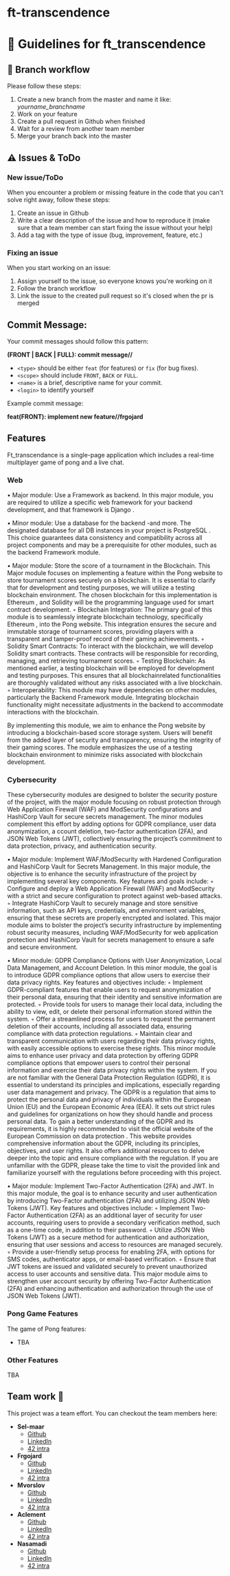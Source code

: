 # ft-transcendence

# 🚀 Guidelines for ft_transcendence

## 🔀 Branch workflow
Please follow these steps:
1. Create a new branch from the master and name it like: _yourname_branchname_
2. Work on your feature
3. Create a pull request in Github when finished
4. Wait for a review from another team member
5. Merge your branch back into the master


## ⚠️ Issues & ToDo
### New issue/ToDo
When you encounter a problem or missing feature in the code that you can't solve right away, follow these steps:
1. Create an issue in Github
2. Write a clear description of the issue and how to reproduce it (make sure that a team member can start fixing the issue without your help)
3. Add a tag with the type of issue (bug, improvement, feature, etc.)

### Fixing an issue
When you start working on an issue:
1. Assign yourself to the issue, so everyone knows you're working on it
2. Follow the branch workflow
3. Link the issue to the created pull request so it's closed when the pr is merged

## Commit Message:
Your commit messages should follow this pattern:

**<type>(FRONT | BACK | FULL): commit message//<login>**

- `<type>` should be either `feat` (for features) or `fix` (for bug fixes).
- `<scope>` should include `FRONT`, `BACK` or `FULL`.
- `<name>` is a brief, descriptive name for your commit.
- `<login>` to identify yourself

Example commit message:

**feat(FRONT): implement new feature//frgojard**

## Features

Ft_transcendance is a single-page application which includes a real-time multiplayer game of pong and a live chat.

### Web

• Major module: Use a Framework as backend.
In this major module, you are required to utilize a specific web framework for your
backend development, and that framework is Django .

• Minor module: Use a database for the backend -and more.
The designated database for all DB instances in your project is PostgreSQL .
This choice guarantees data consistency and compatibility across all project components and may be a prerequisite for other modules, such as the backend Framework module.

• Major module: Store the score of a tournament in the Blockchain.
This Major module focuses on implementing a feature within the Pong website to store tournament scores securely on a blockchain. It is essential to clarify that for development and testing purposes, we will utilize a testing blockchain environment.
The chosen blockchain for this implementation is Ethereum , and Solidity will be the programming language used for smart contract development.
◦ Blockchain Integration: The primary goal of this module is to seamlessly integrate blockchain technology, specifically Ethereum , into the Pong website.
This integration ensures the secure and immutable storage of tournament scores, providing players with a transparent and tamper-proof record of their gaming achievements.
◦ Solidity Smart Contracts: To interact with the blockchain, we will develop Solidity smart contracts. These contracts will be responsible for recording, managing, and retrieving tournament scores.
◦ Testing Blockchain: As mentioned earlier, a testing blockchain will be employed for development and testing purposes. This ensures that all blockchainrelated functionalities are thoroughly validated without any risks associated with a live blockchain.
◦ Interoperability: This module may have dependencies on other modules, particularly the Backend Framework module. Integrating blockchain functionality might necessitate adjustments in the backend to accommodate interactions with the blockchain.

By implementing this module, we aim to enhance the Pong website by introducing a blockchain-based score storage system. Users will benefit from the added layer of security and transparency, ensuring the integrity of their gaming scores. The module emphasizes the use of a testing blockchain environment to minimize risks associated with blockchain development.

### Cybersecurity

These cybersecurity modules are designed to bolster the security posture of the project, with the major module focusing on robust protection through Web Application Firewall (WAF) and ModSecurity configurations and HashiCorp Vault for secure secrets management. The minor modules complement this effort by adding options for GDPR compliance, user data anonymization, a ccount deletion, two-factor authentication (2FA), and JSON Web Tokens (JWT), collectively ensuring the project’s commitment to data protection, privacy, and authentication security.

• Major module: Implement WAF/ModSecurity with Hardened Configuration and HashiCorp Vault for Secrets Management.
In this major module, the objective is to enhance the security infrastructure of the project by implementing several key components. Key features and goals include:
◦ Configure and deploy a Web Application Firewall (WAF) and ModSecurity
with a strict and secure configuration to protect against web-based attacks.
◦ Integrate HashiCorp Vault to securely manage and store sensitive information,
such as API keys, credentials, and environment variables, ensuring that these
secrets are properly encrypted and isolated.
This major module aims to bolster the project’s security infrastructure by implementing robust security measures, including WAF/ModSecurity for web application
protection and HashiCorp Vault for secrets management to ensure a safe and secure
environment.

• Minor module: GDPR Compliance Options with User Anonymization, Local Data Management, and Account Deletion.
In this minor module, the goal is to introduce GDPR compliance options that allow users to exercise their data privacy rights. Key features and objectives include:
◦ Implement GDPR-compliant features that enable users to request anonymization of their personal data, ensuring that their identity and sensitive information are protected.
◦ Provide tools for users to manage their local data, including the ability to view, edit, or delete their personal information stored within the system.
◦ Offer a streamlined process for users to request the permanent deletion of their accounts, including all associated data, ensuring compliance with data protection regulations.
◦ Maintain clear and transparent communication with users regarding their data privacy rights, with easily accessible options to exercise these rights.
This minor module aims to enhance user privacy and data protection by offering GDPR compliance options that empower users to control their personal information and exercise their data privacy rights within the system.
If you are not familiar with the General Data Protection Regulation (GDPR), it is essential to understand its principles and implications, especially regarding user data management and privacy. The GDPR is a regulation that aims to protect the personal data and privacy of individuals within the European Union (EU) and the European Economic Area (EEA). It sets out strict rules and guidelines for organizations on how they should handle and process personal data.
To gain a better understanding of the GDPR and its requirements, it is highly recommended to visit the official website of the European Commission on data protection
. This website provides comprehensive information about the GDPR, including its principles, objectives, and user rights. It also offers additional resources to delve deeper into the topic and ensure compliance with the regulation.
If you are unfamiliar with the GDPR, please take the time to visit the provided link and familiarize yourself with the regulations before proceeding with this project.

• Major module: Implement Two-Factor Authentication (2FA) and JWT.
In this major module, the goal is to enhance security and user authentication by introducing Two-Factor authentication (2FA) and utilizing JSON Web Tokens (JWT). Key features and objectives include:
◦ Implement Two-Factor Authentication (2FA) as an additional layer of security for user accounts, requiring users to provide a secondary verification method, such as a one-time code, in addition to their password.
◦ Utilize JSON Web Tokens (JWT) as a secure method for authentication and authorization, ensuring that user sessions and access to resources are managed securely.
◦ Provide a user-friendly setup process for enabling 2FA, with options for SMS codes, authenticator apps, or email-based verification.
◦ Ensure that JWT tokens are issued and validated securely to prevent unauthorized access to user accounts and sensitive data.
This major module aims to strengthen user account security by offering Two-Factor Authentication (2FA) and enhancing authentication and authorization through the use of JSON Web Tokens (JWT).

### Pong Game Features

The game of Pong features:

- TBA

### Other Features

TBA


## Team work 💪

This project was a team effort. You can checkout the team members here:

-   **Sel-maar**
    -   [Github](///)
    -   [LinkedIn](///)
    -   [42 intra](https://profile.intra.42.fr/users/sel-maar)
-   **Frgojard**
    -   [Github](///)
    -   [LinkedIn](///)
    -   [42 intra](https://profile.intra.42.fr/users/frgojard)
-   **Mvorslov**
    -   [Github](///)
    -   [LinkedIn](///)
    -   [42 intra](https://profile.intra.42.fr/users/mvorslov)
-   **Aclement**
    -   [Github](///)
    -   [LinkedIn](///)
    -   [42 intra](https://profile.intra.42.fr/users/aclement)
-   **Nasamadi**
    -   [Github](https://github.com/Nanasmd)
    -   [LinkedIn](///)
    -   [42 intra](https://profile.intra.42.fr/users/nasamadi)


